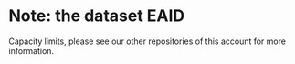 # Note: the dataset EAID 
Capacity limits, please see our other repositories of this account for more information.
